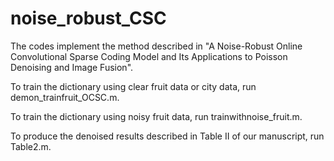 # noise_robust_CSC
The codes implement the method described in "A Noise-Robust Online Convolutional Sparse Coding
Model and Its Applications to Poisson Denoising and Image Fusion".


To train the dictionary using clear fruit data or city data, run demon_trainfruit_OCSC.m.

To train the dictionary using noisy fruit data, run trainwithnoise_fruit.m.

To produce the denoised results described in Table II of our manuscript, run Table2.m.

